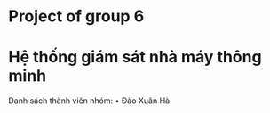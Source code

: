 # Project of group 6
# Hệ thống giám sát nhà máy thông minh
Danh sách thành viên nhóm:
•	Đào Xuân Hà 
